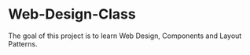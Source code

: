 # Web-Design-Class

The goal of this project is to learn Web Design, Components and Layout Patterns.
